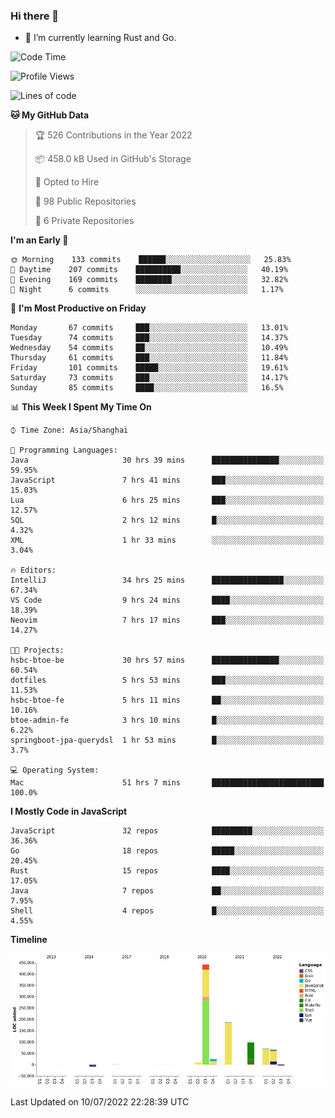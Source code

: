 ### Hi there 👋

- 🌱 I’m currently learning Rust and Go.

<!--START_SECTION:waka-->
![Code Time](http://img.shields.io/badge/Code%20Time-555%20hrs%2058%20mins-blue)

![Profile Views](http://img.shields.io/badge/Profile%20Views-0-blue)

![Lines of code](https://img.shields.io/badge/From%20Hello%20World%20I%27ve%20Written-895%20Thousand%20lines%20of%20code-blue)

**🐱 My GitHub Data** 

> 🏆 526 Contributions in the Year 2022
 > 
> 📦 458.0 kB Used in GitHub's Storage 
 > 
> 💼 Opted to Hire
 > 
> 📜 98 Public Repositories 
 > 
> 🔑 6 Private Repositories  
 > 
**I'm an Early 🐤** 

```text
🌞 Morning    133 commits    ██████░░░░░░░░░░░░░░░░░░░   25.83% 
🌆 Daytime    207 commits    ██████████░░░░░░░░░░░░░░░   40.19% 
🌃 Evening    169 commits    ████████░░░░░░░░░░░░░░░░░   32.82% 
🌙 Night      6 commits      ░░░░░░░░░░░░░░░░░░░░░░░░░   1.17%

```
📅 **I'm Most Productive on Friday** 

```text
Monday       67 commits     ███░░░░░░░░░░░░░░░░░░░░░░   13.01% 
Tuesday      74 commits     ███░░░░░░░░░░░░░░░░░░░░░░   14.37% 
Wednesday    54 commits     ██░░░░░░░░░░░░░░░░░░░░░░░   10.49% 
Thursday     61 commits     ███░░░░░░░░░░░░░░░░░░░░░░   11.84% 
Friday       101 commits    █████░░░░░░░░░░░░░░░░░░░░   19.61% 
Saturday     73 commits     ███░░░░░░░░░░░░░░░░░░░░░░   14.17% 
Sunday       85 commits     ████░░░░░░░░░░░░░░░░░░░░░   16.5%

```


📊 **This Week I Spent My Time On** 

```text
⌚︎ Time Zone: Asia/Shanghai

💬 Programming Languages: 
Java                     30 hrs 39 mins      ███████████████░░░░░░░░░░   59.95% 
JavaScript               7 hrs 41 mins       ███░░░░░░░░░░░░░░░░░░░░░░   15.03% 
Lua                      6 hrs 25 mins       ███░░░░░░░░░░░░░░░░░░░░░░   12.57% 
SQL                      2 hrs 12 mins       █░░░░░░░░░░░░░░░░░░░░░░░░   4.32% 
XML                      1 hr 33 mins        ░░░░░░░░░░░░░░░░░░░░░░░░░   3.04%

🔥 Editors: 
IntelliJ                 34 hrs 25 mins      ████████████████░░░░░░░░░   67.34% 
VS Code                  9 hrs 24 mins       ████░░░░░░░░░░░░░░░░░░░░░   18.39% 
Neovim                   7 hrs 17 mins       ███░░░░░░░░░░░░░░░░░░░░░░   14.27%

🐱‍💻 Projects: 
hsbc-btoe-be             30 hrs 57 mins      ███████████████░░░░░░░░░░   60.54% 
dotfiles                 5 hrs 53 mins       ███░░░░░░░░░░░░░░░░░░░░░░   11.53% 
hsbc-btoe-fe             5 hrs 11 mins       ██░░░░░░░░░░░░░░░░░░░░░░░   10.16% 
btoe-admin-fe            3 hrs 10 mins       █░░░░░░░░░░░░░░░░░░░░░░░░   6.22% 
springboot-jpa-querydsl  1 hr 53 mins        █░░░░░░░░░░░░░░░░░░░░░░░░   3.7%

💻 Operating System: 
Mac                      51 hrs 7 mins       █████████████████████████   100.0%

```

**I Mostly Code in JavaScript** 

```text
JavaScript               32 repos            █████████░░░░░░░░░░░░░░░░   36.36% 
Go                       18 repos            █████░░░░░░░░░░░░░░░░░░░░   20.45% 
Rust                     15 repos            ████░░░░░░░░░░░░░░░░░░░░░   17.05% 
Java                     7 repos             ██░░░░░░░░░░░░░░░░░░░░░░░   7.95% 
Shell                    4 repos             █░░░░░░░░░░░░░░░░░░░░░░░░   4.55%

```


**Timeline**

![Chart not found](https://raw.githubusercontent.com/elton/elton/main/charts/bar_graph.png) 


 Last Updated on 10/07/2022 22:28:39 UTC
<!--END_SECTION:waka-->

<!--
**elton/elton** is a ✨ _special_ ✨ repository because its `README.md` (this file) appears on your GitHub profile.

Here are some ideas to get you started:

- 🔭 I’m currently working on ...
- 🌱 I’m currently learning ...
- 👯 I’m looking to collaborate on ...
- 🤔 I’m looking for help with ...
- 💬 Ask me about ...
- 📫 How to reach me: ...
- 😄 Pronouns: ...
- ⚡ Fun fact: ...
-->
